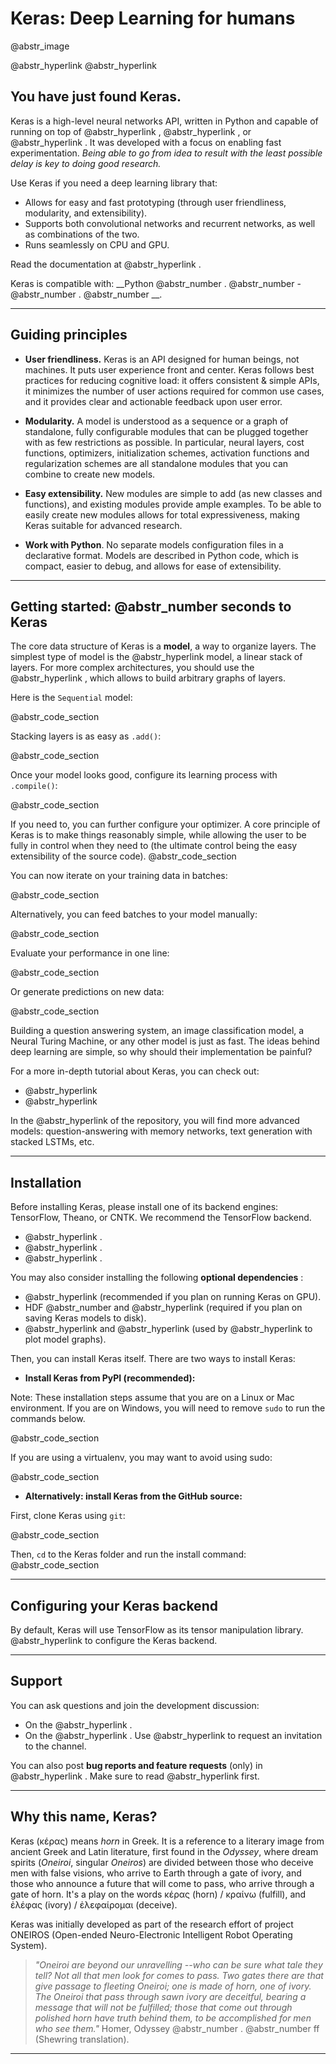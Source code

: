 ﻿# Keras: Deep Learning for humans

@abstr_image 

@abstr_hyperlink @abstr_hyperlink 

## You have just found Keras.

Keras is a high-level neural networks API, written in Python and capable of running on top of @abstr_hyperlink , @abstr_hyperlink , or @abstr_hyperlink . It was developed with a focus on enabling fast experimentation. _Being able to go from idea to result with the least possible delay is key to doing good research._

Use Keras if you need a deep learning library that:

  * Allows for easy and fast prototyping (through user friendliness, modularity, and extensibility).
  * Supports both convolutional networks and recurrent networks, as well as combinations of the two.
  * Runs seamlessly on CPU and GPU.



Read the documentation at @abstr_hyperlink .

Keras is compatible with: __Python @abstr_number . @abstr_number - @abstr_number . @abstr_number __.

* * *

## Guiding principles

  * __User friendliness.__ Keras is an API designed for human beings, not machines. It puts user experience front and center. Keras follows best practices for reducing cognitive load: it offers consistent & simple APIs, it minimizes the number of user actions required for common use cases, and it provides clear and actionable feedback upon user error.

  * __Modularity.__ A model is understood as a sequence or a graph of standalone, fully configurable modules that can be plugged together with as few restrictions as possible. In particular, neural layers, cost functions, optimizers, initialization schemes, activation functions and regularization schemes are all standalone modules that you can combine to create new models.

  * __Easy extensibility.__ New modules are simple to add (as new classes and functions), and existing modules provide ample examples. To be able to easily create new modules allows for total expressiveness, making Keras suitable for advanced research.

  * __Work with Python__. No separate models configuration files in a declarative format. Models are described in Python code, which is compact, easier to debug, and allows for ease of extensibility.




* * *

## Getting started: @abstr_number seconds to Keras

The core data structure of Keras is a __model__, a way to organize layers. The simplest type of model is the @abstr_hyperlink model, a linear stack of layers. For more complex architectures, you should use the @abstr_hyperlink , which allows to build arbitrary graphs of layers.

Here is the `Sequential` model:

@abstr_code_section 

Stacking layers is as easy as `.add()`:

@abstr_code_section 

Once your model looks good, configure its learning process with `.compile()`:

@abstr_code_section 

If you need to, you can further configure your optimizer. A core principle of Keras is to make things reasonably simple, while allowing the user to be fully in control when they need to (the ultimate control being the easy extensibility of the source code). @abstr_code_section 

You can now iterate on your training data in batches:

@abstr_code_section 

Alternatively, you can feed batches to your model manually:

@abstr_code_section 

Evaluate your performance in one line:

@abstr_code_section 

Or generate predictions on new data:

@abstr_code_section 

Building a question answering system, an image classification model, a Neural Turing Machine, or any other model is just as fast. The ideas behind deep learning are simple, so why should their implementation be painful?

For a more in-depth tutorial about Keras, you can check out:

  * @abstr_hyperlink 
  * @abstr_hyperlink 



In the @abstr_hyperlink of the repository, you will find more advanced models: question-answering with memory networks, text generation with stacked LSTMs, etc.

* * *

## Installation

Before installing Keras, please install one of its backend engines: TensorFlow, Theano, or CNTK. We recommend the TensorFlow backend.

  * @abstr_hyperlink .
  * @abstr_hyperlink .
  * @abstr_hyperlink .



You may also consider installing the following **optional dependencies** :

  * @abstr_hyperlink (recommended if you plan on running Keras on GPU).
  * HDF @abstr_number and @abstr_hyperlink (required if you plan on saving Keras models to disk).
  * @abstr_hyperlink and @abstr_hyperlink (used by @abstr_hyperlink to plot model graphs).



Then, you can install Keras itself. There are two ways to install Keras:

  * **Install Keras from PyPI (recommended):**



Note: These installation steps assume that you are on a Linux or Mac environment. If you are on Windows, you will need to remove `sudo` to run the commands below.

@abstr_code_section 

If you are using a virtualenv, you may want to avoid using sudo:

@abstr_code_section 

  * **Alternatively: install Keras from the GitHub source:**



First, clone Keras using `git`:

@abstr_code_section 

Then, `cd` to the Keras folder and run the install command: @abstr_code_section 

* * *

## Configuring your Keras backend

By default, Keras will use TensorFlow as its tensor manipulation library. @abstr_hyperlink to configure the Keras backend.

* * *

## Support

You can ask questions and join the development discussion:

  * On the @abstr_hyperlink .
  * On the @abstr_hyperlink . Use @abstr_hyperlink to request an invitation to the channel.



You can also post **bug reports and feature requests** (only) in @abstr_hyperlink . Make sure to read @abstr_hyperlink first.

* * *

## Why this name, Keras?

Keras (κέρας) means _horn_ in Greek. It is a reference to a literary image from ancient Greek and Latin literature, first found in the _Odyssey_, where dream spirits (_Oneiroi_, singular _Oneiros_) are divided between those who deceive men with false visions, who arrive to Earth through a gate of ivory, and those who announce a future that will come to pass, who arrive through a gate of horn. It's a play on the words κέρας (horn) / κραίνω (fulfill), and ἐλέφας (ivory) / ἐλεφαίρομαι (deceive).

Keras was initially developed as part of the research effort of project ONEIROS (Open-ended Neuro-Electronic Intelligent Robot Operating System).

> _"Oneiroi are beyond our unravelling --who can be sure what tale they tell? Not all that men look for comes to pass. Two gates there are that give passage to fleeting Oneiroi; one is made of horn, one of ivory. The Oneiroi that pass through sawn ivory are deceitful, bearing a message that will not be fulfilled; those that come out through polished horn have truth behind them, to be accomplished for men who see them."_ Homer, Odyssey @abstr_number . @abstr_number ff (Shewring translation).

* * *
